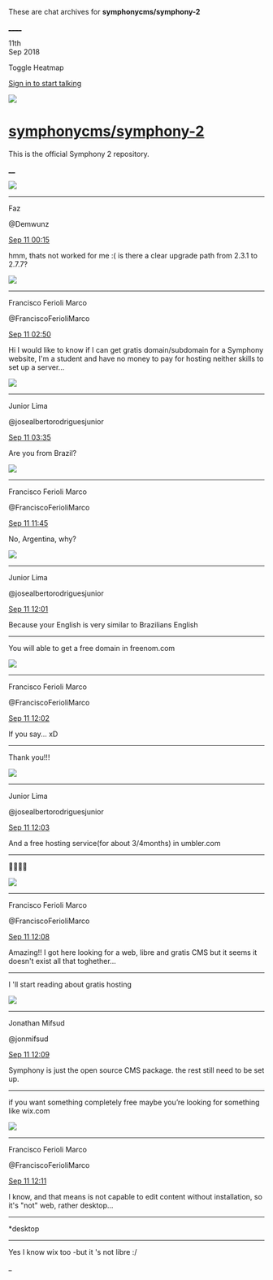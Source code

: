 These are chat archives for **symphonycms/symphony-2**

[__](/symphonycms/symphony-2/archives/2018/09/12)[__](/symphonycms/symphony-2/archives/2018/09/10)

11th  
Sep 2018

Toggle Heatmap

[Sign in to start talking](/login?action=login&button=archive-login)

![](https://avatars-02.gitter.im/group/iv/3/57542c45c43b8c601977197e?s=48)

#  [symphonycms/symphony-2](/symphonycms/symphony-2)

This is the official Symphony 2 repository.

[ __](/orgs/symphonycms/rooms "More symphonycms rooms")

![](https://avatars0.githubusercontent.com/u/54713?v=4&s=30)

____

Faz

@Demwunz

[Sep 11
00:15](https://gitter.im/symphonycms/symphony-2?at=5b97091cf59e0c1555dca3cb)

hmm, thats not worked for me :( is there a clear upgrade path from 2.3.1 to
2.7.7?

![](https://avatars2.githubusercontent.com/u/31842595?v=4&s=30)

____

Francisco Ferioli Marco

@FranciscoFerioliMarco

[Sep 11
02:50](https://gitter.im/symphonycms/symphony-2?at=5b972d917189ae6fdda8308a)

Hi I would like to know if I can get gratis domain/subdomain for a Symphony
website, I'm a student and have no money to pay for hosting neither skills to
set up a server...

![](https://avatars2.githubusercontent.com/u/8875485?v=4&s=30)

____

Junior Lima

@josealbertorodriguesjunior

[Sep 11
03:35](https://gitter.im/symphonycms/symphony-2?at=5b9737ef51a02e2a26111f54)

Are you from Brazil?

![](https://avatars2.githubusercontent.com/u/31842595?v=4&s=30)

____

Francisco Ferioli Marco

@FranciscoFerioliMarco

[Sep 11
11:45](https://gitter.im/symphonycms/symphony-2?at=5b97aaf4728ddf028290c46f)

No, Argentina, why?

![](https://avatars2.githubusercontent.com/u/8875485?v=4&s=30)

____

Junior Lima

@josealbertorodriguesjunior

[Sep 11
12:01](https://gitter.im/symphonycms/symphony-2?at=5b97ae7cf59e0c1555e064bd)

Because your English is very similar to Brazilians English

____

You will able to get a free domain in freenom.com

![](https://avatars2.githubusercontent.com/u/31842595?v=4&s=30)

____

Francisco Ferioli Marco

@FranciscoFerioliMarco

[Sep 11
12:02](https://gitter.im/symphonycms/symphony-2?at=5b97aed8f3c26b08f65eeae2)

If you say... xD

____

Thank you!!!

![](https://avatars2.githubusercontent.com/u/8875485?v=4&s=30)

____

Junior Lima

@josealbertorodriguesjunior

[Sep 11
12:03](https://gitter.im/symphonycms/symphony-2?at=5b97af01f3c26b08f65eebfe)

And a free hosting service(for about 3/4months) in umbler.com

____

👍🏻👍🏻

![](https://avatars2.githubusercontent.com/u/31842595?v=4&s=30)

____

Francisco Ferioli Marco

@FranciscoFerioliMarco

[Sep 11
12:08](https://gitter.im/symphonycms/symphony-2?at=5b97b0537189ae6fddab4ec1)

Amazing!! I got here looking for a web, libre and gratis CMS but it seems it
doesn't exist all that toghether...

____

I 'll start reading about gratis hosting

![](https://avatars1.githubusercontent.com/u/859775?v=4&s=30)

____

Jonathan Mifsud

@jonmifsud

[Sep 11
12:09](https://gitter.im/symphonycms/symphony-2?at=5b97b07f51a02e2a26140b7a)

Symphony is just the open source CMS package. the rest still need to be set
up.

____

if you want something completely free maybe you’re looking for something like
wix.com

![](https://avatars2.githubusercontent.com/u/31842595?v=4&s=30)

____

Francisco Ferioli Marco

@FranciscoFerioliMarco

[Sep 11
12:11](https://gitter.im/symphonycms/symphony-2?at=5b97b0e2a04db554a70cd229)

I know, and that means is not capable to edit content without installation, so
it's "not" web, rather desktop...

____

*desktop 

____

Yes I know wix too -but it 's not libre :/

_

